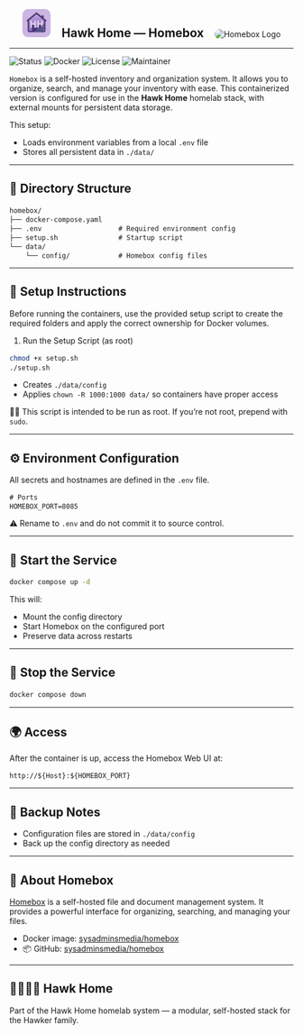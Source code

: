 <p align="center">
  <img src="../../../assets/img/hhlogo.png" alt="Hawk Home Logo" width="50" style="border-radius: 10px;" />
  &nbsp;&nbsp;&nbsp;
  <strong style="font-size: 1.5em;">Hawk Home — Homebox</strong>
  &nbsp;&nbsp;&nbsp;
  <img src="../../../assets/img/homebox-logo.png" alt="Homebox Logo" width="50" style="border-radius: 12px;" />
</p>

---

![Status](https://img.shields.io/badge/status-active-success?style=flat-square)
![Docker](https://img.shields.io/badge/docker-ready-blue?style=flat-square)
![License](https://img.shields.io/badge/license-private-lightgrey?style=flat-square)
![Maintainer](https://img.shields.io/badge/maintainer-HawkerFamily-purple?style=flat-square)

`Homebox` is a self-hosted inventory and organization system. It allows you to organize, search, and manage your inventory with ease. This containerized version is configured for use in the **Hawk Home** homelab stack, with external mounts for persistent data storage.

This setup:
- Loads environment variables from a local `.env` file
- Stores all persistent data in `./data/`

---

## 📁 Directory Structure

```plaintext
homebox/
├── docker-compose.yaml
├── .env                   # Required environment config
├── setup.sh               # Startup script
└── data/
    └── config/            # Homebox config files
```

---

## 🔧 Setup Instructions

Before running the containers, use the provided setup script to create the required folders and apply the correct ownership for Docker volumes.

1. Run the Setup Script (as root)

```bash
chmod +x setup.sh
./setup.sh
```
- Creates `./data/config`
- Applies `chown -R 1000:1000 data/` so containers have proper access

🧑‍💻 This script is intended to be run as root. If you’re not root, prepend with `sudo`.

---

## ⚙️ Environment Configuration

All secrets and hostnames are defined in the `.env` file.

```env
# Ports
HOMEBOX_PORT=8085

```

⚠️ Rename to `.env` and do not commit it to source control.

---

## 🚀 Start the Service

```bash
docker compose up -d
```
This will:
- Mount the config directory
- Start Homebox on the configured port
- Preserve data across restarts

---

## 🛑 Stop the Service

```bash
docker compose down
```

---

## 🌍 Access

After the container is up, access the Homebox Web UI at:

```plaintext
http://${Host}:${HOMEBOX_PORT}
```

---

## 🔄 Backup Notes

- Configuration files are stored in `./data/config`
- Back up the config directory as needed

---

## 🧠 About Homebox

[Homebox](https://github.com/sysadminsmedia/homebox) is a self-hosted file and document management system. It provides a powerful interface for organizing, searching, and managing your files.

- Docker image: [sysadminsmedia/homebox](https://hub.docker.com/r/sysadminsmedia/homebox)
- 📦 GitHub: [sysadminsmedia/homebox](https://github.com/sysadminsmedia/homebox)

---

## 👨‍👩‍👧‍👦 Hawk Home

Part of the Hawk Home homelab system — a modular, self-hosted stack for the Hawker family.